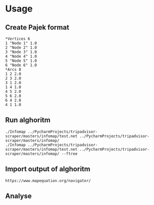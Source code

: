# Usage

## Create Pajek format
    *Vertices 6
    1 "Node 1" 1.0
    2 "Node 2" 1.0
    3 "Node 3" 1.0
    4 "Node 4" 1.0
    5 "Node 5" 1.0
    6 "Node 6" 1.0
    *Arcs 8
    1 2 2.0
    2 3 2.0
    3 1 2.0
    1 4 1.0
    4 5 2.0
    5 6 2.0
    6 4 2.0
    4 1 1.0

## Run alghoritm    
    ./Infomap ../PycharmProjects/tripadvisor-scraper/masters/infomap/test.net ../PycharmProjects/tripadvisor-scraper/masters/infomap/
    ./Infomap ../PycharmProjects/tripadvisor-scraper/masters/infomap/test.net ../PycharmProjects/tripadvisor-scraper/masters/infomap/ --ftree
    
## Import output of alghoritm
    https://www.mapequation.org/navigator/

## Analyse